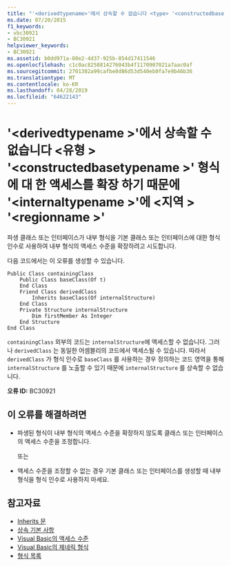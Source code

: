 ```yaml
---
title: "'<derivedtypename>'에서 상속할 수 없습니다 <type> '<constructedbasetypename>''형식에 대 한 액세스 확장 하므로<internaltypename>' 하 <region> '<regionname>'"
ms.date: 07/20/2015
f1_keywords:
- vbc30921
- BC30921
helpviewer_keywords:
- BC30921
ms.assetid: b0dd971a-80e2-4d37-925b-854d17411546
ms.openlocfilehash: c1c0ac8258814276043b4f1170907021a7aac0af
ms.sourcegitcommit: 2701302a99cafbe0d86d53d540eb0fa7e9b46b36
ms.translationtype: MT
ms.contentlocale: ko-KR
ms.lasthandoff: 04/28/2019
ms.locfileid: "64622143"
---
```

# <a name="derivedtypename-cannot-inherit-from-type-constructedbasetypename-because-it-expands-the-access-of-type-internaltypename-to-region-regionname"></a>'\<derivedtypename >'에서 상속할 수 없습니다 \<유형 > '\<constructedbasetypename >' 형식에 대 한 액세스를 확장 하기 때문에 '\<internaltypename >'에 \<지역 > '\<regionname >'
파생 클래스 또는 인터페이스가 내부 형식을 기본 클래스 또는 인터페이스에 대한 형식 인수로 사용하여 내부 형식의 액세스 수준을 확장하려고 시도합니다.  
  
 다음 코드에서는 이 오류를 생성할 수 있습니다.  
  
```  
Public Class containingClass  
    Public Class baseClass(Of t)  
    End Class  
    Friend Class derivedClass  
        Inherits baseClass(Of internalStructure)  
    End Class  
    Private Structure internalStructure  
        Dim firstMember As Integer  
    End Structure  
End Class  
```  
  
 `containingClass` 외부의 코드는 `internalStructure`에 액세스할 수 없습니다. 그러나 `derivedClass` 는 동일한 어셈블리의 코드에서 액세스될 수 있습니다. 따라서 `derivedClass` 가 형식 인수로 `baseClass` 를 사용하는 경우 정의하는 코드 영역을 통해 `internalStructure` 를 노출할 수 있기 때문에 `internalStructure` 를 상속할 수 없습니다.  
  
 **오류 ID:** BC30921  
  
## <a name="to-correct-this-error"></a>이 오류를 해결하려면  
  
- 파생된 형식이 내부 형식의 액세스 수준을 확장하지 않도록 클래스 또는 인터페이스의 액세스 수준을 조정합니다.  
  
     또는  
  
- 액세스 수준을 조정할 수 없는 경우 기본 클래스 또는 인터페이스를 생성할 때 내부 형식을 형식 인수로 사용하지 마세요.  
  
## <a name="see-also"></a>참고자료

- [Inherits 문](../../visual-basic/language-reference/statements/inherits-statement.md)
- [상속 기본 사항](../../visual-basic/programming-guide/language-features/objects-and-classes/inheritance-basics.md)
- [Visual Basic의 액세스 수준](../../visual-basic/programming-guide/language-features/declared-elements/access-levels.md)
- [Visual Basic의 제네릭 형식](../../visual-basic/programming-guide/language-features/data-types/generic-types.md)
- [형식 목록](../../visual-basic/language-reference/statements/type-list.md)
